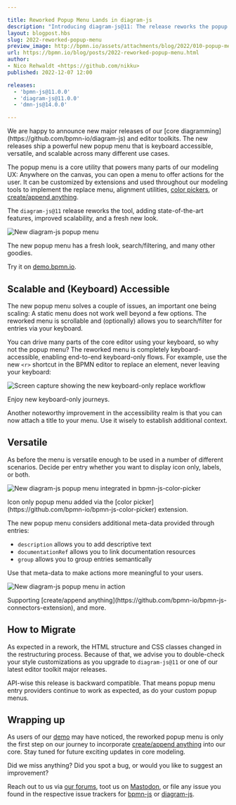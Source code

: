 ```yaml
---

title: Reworked Popup Menu Lands in diagram-js
description: "Introducing diagram-js@11: The release reworks the popup menu improving scalability and accessibility and adding a fresh new look."
layout: blogpost.hbs
slug: 2022-reworked-popup-menu
preview_image: http://bpmn.io/assets/attachments/blog/2022/010-popup-menu.png
url: https://bpmn.io/blog/posts/2022-reworked-popup-menu.html
author:
- Nico Rehwaldt <https://github.com/nikku>
published: 2022-12-07 12:00

releases:
  - 'bpmn-js@11.0.0'
  - 'diagram-js@11.0.0'
  - 'dmn-js@14.0.0'

---
```


<p class="introduction">
  We are happy to announce new major releases of our [core diagramming](https://github.com/bpmn-io/diagram-js) and editor toolkits. The new releases ship a powerful new popup menu that is keyboard accessible, versatile, and scalable across many different use cases.
</p>

<!-- continue -->

The popup menu is a core utility that powers many parts of our modeling UX: Anywhere on the canvas, you can open a menu to offer actions for the user. It can be customized by extensions and used throughout our modeling tools to implement the replace menu, alignment utilities, [color pickers](https://github.com/bpmn-io/bpmn-js-color-picker), or [create/append anything](https://github.com/bpmn-io/bpmn-js-connectors-extension).

The `diagram-js@11` release reworks the tool, adding state-of-the-art features, improved scalability, and a fresh new look.

<div class="figure">
  <img src="{{ assets }}/attachments/blog/2022/010-popup-menu.png" alt="New diagram-js popup menu" style="max-width: 80%">

  <p class="caption">
    The new popup menu has a fresh look, search/filtering, and many other goodies.
  </p>
</div>

Try it on [demo.bpmn.io](https://demo.bpmn.io/s/start).


## Scalable and (Keyboard) Accessible

The new popup menu solves a couple of issues, an important one being scaling: A static menu does not work well beyond a few options. The reworked menu is scrollable and (optionally) allows you to search/filter for entries via your keyboard.

You can drive many parts of the core editor using your keyboard, so why not the popup menu? The reworked menu is completely keyboard-accessible, enabling end-to-end keyboard-only flows. For example, use the new `<r>` shortcut in the BPMN editor to replace an element, never leaving your keyboard:

<div class="figure">
  <img src="{{ assets }}/attachments/blog/2022/010-keyboard-usage.gif" alt="Screen capture showing the new keyboard-only replace workflow">

  <p class="caption">
    Enjoy new keyboard-only journeys.
  </p>
</div>

Another noteworthy improvement in the accessibility realm is that you can now attach a title to your menu. Use it wisely to establish additional context.


## Versatile

As before the menu is versatile enough to be used in a number of different scenarios. Decide per entry whether you want to display icon only, labels, or both.

<div class="figure">
  <img src="{{ assets }}/attachments/blog/2022/010-color-picker.png" alt="New diagram-js popup menu integrated in bpmn-js-color-picker">

  <p class="caption">
    Icon only popup menu added via the [color picker](https://github.com/bpmn-io/bpmn-js-color-picker) extension.
  </p>
</div>

The new popup menu considers additional meta-data provided through entries:

* `description` allows you to add descriptive text
* `documentationRef` allows you to link documentation resources
* `group` allows you to group entries semantically

Use that meta-data to make actions more meaningful to your users.

<div class="figure">
  <img src="{{ assets }}/attachments/blog/2022/010-groups-search.gif" alt="New diagram-js popup menu in action">

  <p class="caption">
    Supporting [create/append anything](https://github.com/bpmn-io/bpmn-js-connectors-extension), and more.
  </p>
</div>

## How to Migrate

As expected in a rework, the HTML structure and CSS classes changed in the restructuring process. Because of that, we advise you to double-check your style customizations as you upgrade to `diagram-js@11` or one of our latest editor toolkit major releases.

API-wise this release is backward compatible. That means popup menu entry providers continue to work as expected, as do your custom popup menus.


## Wrapping up

As users of our [demo](https://demo.bpmn.io) may have noticed, the reworked popup menu is only the first step on our journey to incorporate [create/append anything](https://bpmn-io.github.io/bpmn-js-connectors-extension/?aa=1) into our core. Stay tuned for future exciting updates in core modeling.

Did we miss anything? Did you spot a bug, or would you like to suggest an improvement?

Reach out to us via [our forums](https://forum.bpmn.io/), toot us on [Mastodon](https://fosstodon.org/@bpmn_io), or file any issue you found in the respective issue trackers for [bpmn-js](https://github.com/bpmn-io/bpmn-js/issues) or [diagram-js](https://github.com/bpmn-io/diagram-js/issues).
